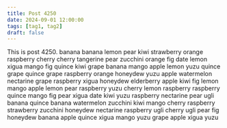 ```yaml
---
title: Post 4250
date: 2024-09-01 12:00:00
tags: [tag1, tag2]
draft: false
---
```

This is post 4250.
banana
banana
lemon
pear
kiwi
strawberry
orange
raspberry
cherry
cherry
tangerine
pear
zucchini
orange
fig
date
lemon
xigua
mango
fig
quince
kiwi
grape
banana
mango
apple
lemon
yuzu
quince
grape
quince
grape
raspberry
orange
honeydew
yuzu
apple
watermelon
nectarine
grape
raspberry
xigua
honeydew
elderberry
apple
kiwi
fig
lemon
mango
apple
lemon
pear
raspberry
yuzu
cherry
lemon
raspberry
raspberry
quince
mango
fig
pear
xigua
date
kiwi
yuzu
raspberry
nectarine
pear
ugli
banana
quince
banana
watermelon
zucchini
kiwi
mango
cherry
raspberry
strawberry
zucchini
honeydew
nectarine
raspberry
ugli
cherry
ugli
pear
fig
honeydew
banana
apple
quince
xigua
mango
yuzu
grape
apple
xigua
yuzu
